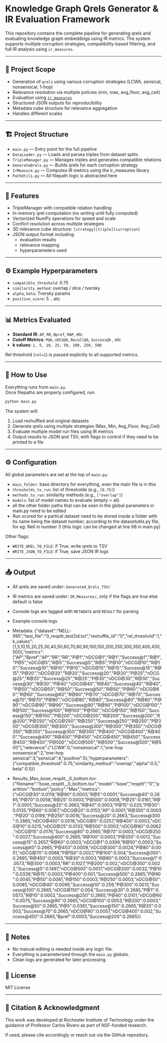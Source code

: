 # Knowledge Graph Qrels Generator & IR Evaluation Framework

This repository contains the complete pipeline for generating qrels and evaluating knowledge graph embeddings using IR metrics. The system supports multiple corruption strategies, compatibility-based filtering, and full IR analysis using `ir_measures`.

---

## 📌 Project Scope

- Generation of `qrels` using various corruption strategies (LCWA, sensical, nonsensical, 1-hop)
- Relevance resolution via multiple policies (min, max, avg_floor, avg_ceil)
- Evaluation using [`ir_measures`](https://ir-measur.es)
- Structured JSON outputs for reproducibility
- Metadata cube structure for relevance aggregation
- Handles different scales

---

## 🏗️ Project Structure

- `main.py` — Entry point for the full pipeline
- `DataLoader.py` — Loads and parses triples from dataset splits
- `TripleManager.py` — Manages triples and generates compatible relations
- `GenerateQrels.py` — Builds qrels for each corruption strategy
- `IrMeasure.py` — Computes IR metrics using the ir_measures library
- `PathUtils.py` — All filepath logic is abstracted here

---

[//]: # (## 📂 Repository Structure)

[//]: # ()
[//]: # (| Folder/File       | Description |)

[//]: # (|-------------------|-------------|)

[//]: # (| `src/`            | All core logic and data processing modules |)

[//]: # (| `data/`           |  |)

[//]: # (| `output/`         |  |)

[//]: # (| `configs/`        | Optional YAML/JSON configurations for future use |)

[//]: # (| `main.py`         | Entry point |)

[//]: # (| `requirements.txt`| Python dependencies |)

[//]: # ()
[//]: # (---)

## 🧠 Features

- TripleManager with compatible relation handling
- In-memory qrel computation (no writing until fully computed)
- Vectorized NumPy operations for speed and scale
- Conflict resolution across multiple strategies
- 3D relevance cube structure: `[strategy][triple][curroption]`
- JSON output format including:
  - evaluation results
  - relevance mapping
  - hyperparameters used

---

## ⚙️ Example Hyperparameters

- `compatible_threshold`: 0.75
- `similarity_method`: overlap / dice / tversky
- `alpha`, `beta`: Tversky params
- `positive_score`: 5 ...etc

---

## 📊 Metrics Evaluated

- **Standard IR**: `AP`, `RR`, `Bpref`, `MAP`, etc
- **Cutoff Metrics**: `P@k`, `nDCG@k`, `Recall@k`, `Success@k`  , etc
- **k values**: `1, 5, 10, 25, 50, 100, 250, 500`

Rel threshold (`rel=1`) is passed explicitly to all supported metrics.

---

## 🚀 How to Use

Everything runs from `main.py`.  
Once filepaths are properly configured, run:

```bash
python main.py
```

The system will:
1. Load reshuffled and original datasets
2. Generate qrels using multiple strategies (Max, Min, Avg_Floor, Avg_Ceil)
3. Evaluate multiple model run files using IR metrics
4. Output results to JSON and TSV, with flags to control if they need to be printed to a file

---

## ⚙️ Configuration

All global parameters are set at the top of `main.py`:
- `main_folder`: base directory for everything, even the main file is in this
- `thresholds_to_run`: list of thresholds (e.g., `[0.75]`)
- `methods_to_run`: similarity methods (e.g., `["overlap"]`)
- `models`: list of model names to evaluate (empty = all)
- all the other folder paths that can be seen in the global parameters in main.py need to be edited
- Run scored for a partical dataset need to be stored inside a folder with its name being the dataset number, according to the datasetutils.py file, for eg: Nell in number 3 (this logic can be changed at line 68 in main.py)

Other flags:
- `WRITE_QREL_TO_FILE`: if True, write qrels to TSV
- `WRITE_JSON_TO_FILE`: if True, save JSON IR logs

---

## 📤 Output

- All qrels are saved under: `Generated_Qrels_TSV/`
- IR metrics are saved under: `IR_Measures/`, only if the flags are true else default is false
- Console logs are tagged with `METADATA` and `RESULT` for parsing
- Example console logs
  
- Metadata: {"dataset":"NELL-995","test_file":"0_resplit_test2id.txt","reshuffle_id":"0","rel_threshold":1,"k_values":[1,5,10,15,20,25,30,40,50,60,70,80,90,100,150,200,250,300,350,400,450,500],"metrics":["AP","Bpref","AP","RR","RR","P@1","nDCG@1","R@1","Success@1","R@1","P@5","nDCG@5","R@5","Success@5","R@5","P@10","nDCG@10","R@10","Success@10","R@10","P@15","nDCG@15","R@15","Success@15","R@15","P@20","nDCG@20","R@20","Success@20","R@20","P@25","nDCG@25","R@25","Success@25","R@25","P@30","nDCG@30","R@30","Success@30","R@30","P@40","nDCG@40","R@40","Success@40","R@40","P@50","nDCG@50","R@50","Success@50","R@50","P@60","nDCG@60","R@60","Success@60","R@60","P@70","nDCG@70","R@70","Success@70","R@70","P@80","nDCG@80","R@80","Success@80","R@80","P@90","nDCG@90","R@90","Success@90","R@90","P@100","nDCG@100","R@100","Success@100","R@100","P@150","nDCG@150","R@150","Success@150","R@150","P@200","nDCG@200","R@200","Success@200","R@200","P@250","nDCG@250","R@250","Success@250","R@250","P@300","nDCG@300","R@300","Success@300","R@300","P@350","nDCG@350","R@350","Success@350","R@350","P@400","nDCG@400","R@400","Success@400","R@400","P@450","nDCG@450","R@450","Success@450","R@450","P@500","nDCG@500","R@500","Success@500","R@500"],"relevance":{"LCWA":0,"nonsensical":1,"one-hop nonsensical":2,"one-hop sensical":3,"sensical":4,"positive":5},"hyperparameters":{"compatible_threshold":0.75,"similarity_method":"overlap","alpha":0.5,"beta":0.5}}

- Results_Max_boxe_resplit__0_bottom.tsv: {"filename":"boxe_resplit__0_bottom.tsv","model":"boxe","resplit":"0","partition":"bottom","policy":"Max","metrics":{"nDCG@30":0.0119,"R@90":0.0003,"R@5":0.0001,"Success@40":0.2665,"P@70":0.0058,"R@25":0.0003,"P@500":0.0008,"P@25":0.0161,"R@1":0.0001,"Success@25":0.2663,"R@40":0.0003,"P@15":0.025,"P@30":0.0135,"P@60":0.0067,"nDCG@20":0.0153,"AP":0.0001,"R@350":0.0003,"P@20":0.0199,"P@250":0.0016,"Success@20":0.2663,"Success@300":0.2665,"nDCG@450":0.0018,"nDCG@5":0.0257,"R@400":0.0003,"nDCG@10":0.0215,"nDCG@25":0.0133,"R@500":0.0003,"nDCG@80":0.0062,"nDCG@15":0.0176,"Success@80":0.2665,"R@70":0.0003,"nDCG@250":0.0027,"Success@400":0.2665,"R@100":0.0003,"P@350":0.0012,"Success@15":0.2657,"R@60":0.0003,"nDCG@1":0.0399,"R@50":0.0003,"Success@60":0.2665,"P@450":0.0009,"nDCG@300":0.0024,"P@80":0.0051,"nDCG@70":0.0068,"P@150":0.0027,"P@100":0.004,"Success@350":0.2665,"R@450":0.0003,"R@30":0.0003,"R@80":0.0003,"Success@1":0.0573,"R@300":0.0003,"RR":0.1027,"P@200":0.002,"nDCG@350":0.0022,"Success@5":0.1497,"nDCG@500":0.0017,"nDCG@200":0.0032,"P@10":0.0339,"R@15":0.0003,"P@400":0.001,"Success@500":0.2665,"P@90":0.0045,"P@50":0.0081,"R@150":0.0003,"R@250":0.0003,"nDCG@50":0.0085,"nDCG@40":0.0099,"Success@10":0.259,"P@300":0.0013,"Success@100":0.2665,"nDCG@150":0.004,"Success@30":0.2665,"P@1":0.0573,"R@10":0.0002,"Success@250":0.2665,"P@40":0.0101,"nDCG@60":0.0075,"Success@90":0.2665,"nDCG@100":0.0053,"R@200":0.0003,"Success@50":0.2665,"P@5":0.0361,"Success@150":0.2665,"R@20":0.0003,"Success@70":0.2665,"nDCG@90":0.0057,"nDCG@400":0.002,"Success@450":0.2665,"Bpref":0.0003,"Success@200":0.2665}}


---

## 📝 Notes

- No manual editing is needed inside any logic file.
- Everything is parameterized through the `main.py` globals.
- Clean logs are generated for later processing.

## 📄 License

MIT License

---

## 🔗 Citation & Acknowledgment

This work was developed at Rochester Institute of Technology under the guidance of Professor Carlos Rivero as part of NSF-funded research.

If used, please cite accordingly or reach out via the GitHub repository.
